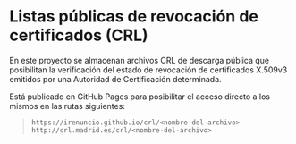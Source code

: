 # Listas públicas de revocación de certificados (CRL)

En este proyecto se almacenan archivos CRL de descarga pública que posibilitan la verificación del estado de revocación de certificados X.509v3 emitidos por una Autoridad de Certificación determinada.

Está publicado en GitHub Pages para posibilitar el acceso directo a los mismos en las rutas siguientes:

> `https://irenuncio.github.io/crl/<nombre-del-archivo>`  
> `http://crl.madrid.es/crl/<nombre-del-archivo>`
